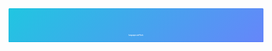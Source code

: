 <html>
 <body>
<svg fill="none" viewBox="0 0 3000 400" width="3000" height="400" xmlns="http://www.w3.org/2000/svg">
    <foreignObject width="100%" height="100%">
        <div xmlns="http://www.w3.org/1999/xhtml">
            <style>
                @keyframes gradientBackground {
                    0% {
                        background-position: 0% 50%;
                    }
                    50% {
                        background-position: 100% 50%;
                    }
                    100% {
                        background-position: 0% 50%;
                    }
                }
                @keyframes fadeIn {
                    0% {
                        opacity: 0;
                    }
                    66% {
                        opacity: 0;
                    }
                    100% {
                        opacity: 1;
                    }
                }
                .container {
                    font-family: system-ui, -apple-system, 'Segoe UI', Roboto, Helvetica, Arial, sans-serif, 'Apple Color Emoji', 'Segoe UI Emoji';
                    display: flex;
                    flex-direction: column;
                    align-items: center;
                    justify-content: center;
                    margin: 0;
                    width: 100%;
                    height: 400px;
                    background: linear-gradient(-45deg, #fc5c7d, #6a82fb, #05dfd7, orange, pink);
                    background-size: 600% 400%;
                    animation: gradientBackground 10s ease infinite;
                    border-radius: 10px;
                    color: white;
                    text-align: center;
                }
                h1 {
                    font-size: 60px;
                    line-height: 1.3;
                    letter-spacing: 5px;
                    text-transform: uppercase;
                    text-shadow: 0 1px 0 #efefef, 0 2px 0 #efefef, 0 3px 0 #efefef, 0 4px 0 #efefef, 0 12px 5px rgba(0, 0, 0, 0.1);
                    animation: rotate ease-in-out 1s infinite alternate;
                }
                p {
                    font-size: 50px;
                    text-shadow: 0 1px 0 #efefef;
                    animation: 5s ease 0s normal forwards 1 fadeIn;
                }
            </style>
            <div class="container">
                <h1>HELLO WORLD!, I'm Bhavin Patel A Passionate Programmer | Web Developer </h1>

            </div>
        </div>
    </foreignObject>
</svg>  


<h3 align="left">Connect with me:</h3>
<p align="left">
<p align="center">
  <a href= </a> •
  <a href="https://instagram.com/patelbhavin_offical">Instagram</a> •
  <a href="https://www.snapchat.com/add/bhavin_pate273">Snapchat</a> •
 
</p>
</body>
</html>
<h3 align="left">Languages and Tools:</h3>
<p align="left"> 
<a href="https://developer.android.com" target="_blank"> <img src="https://raw.githubusercontent.com/devicons/devicon/master/icons/android/android-original-wordmark.svg" alt="android" width="40" height="40"/> </a> &nbsp
<a href="https://www.cprogramming.com/" target="_blank"> <img src="https://raw.githubusercontent.com/devicons/devicon/master/icons/c/c-original.svg" alt="c" width="40" height="40"/> </a> &nbsp
<a href="https://www.w3schools.com/cpp/" target="_blank"> <img src="https://raw.githubusercontent.com/devicons/devicon/master/icons/cplusplus/cplusplus-original.svg" alt="cplusplus" width="40" height="40"/> </a> &nbsp
<a href="https://www.w3schools.com/css/" target="_blank"> <img src="https://raw.githubusercontent.com/devicons/devicon/master/icons/css3/css3-original-wordmark.svg" alt="css3" width="40" height="40"/> </a> &nbsp

<a href="https://cloud.google.com" target="_blank"> <img src="https://www.vectorlogo.zone/logos/google_cloud/google_cloud-icon.svg" alt="gcp" width="40" height="40"/> </a> &nbsp
<a href="https://www.w3.org/html/" target="_blank"> <img src="https://raw.githubusercontent.com/devicons/devicon/master/icons/html5/html5-original-wordmark.svg" alt="html5" width="40" height="40"/> </a> &nbsp
<a href="https://www.java.com" target="_blank"> <img src="https://raw.githubusercontent.com/devicons/devicon/master/icons/java/java-original.svg" alt="java" width="40" height="40"/> </a>&nbsp
<a href="https://developer.mozilla.org/en-US/docs/Web/JavaScript" target="_blank"><img src="https://raw.githubusercontent.com/devicons/devicon/master/icons/javascript/javascript-original.svg" alt="javascript" width="40" height="40"/> </a> &nb
<a href="https://www.linux.org/" target="_blank"> <img src="https://raw.githubusercontent.com/devicons/devicon/master/icons/linux/linux-original.svg" alt="linux" width="40" height="40"/> </a> 

 

